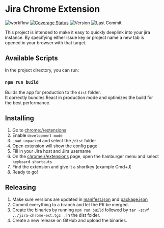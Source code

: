 # Jira Chrome Extension
![workflow](https://github.com/bankras/jira-chrome-ext/actions/workflows/main.yml/badge.svg)
[![Coverage Status](https://coveralls.io/repos/github/bankras/jira-chrome-ext/badge.svg?branch=main)](https://coveralls.io/github/bankras/jira-chrome-ext?branch=main)
![Version](https://img.shields.io/github/package-json/v/bankras/jira-chrome-ext)
![Last Commit](https://img.shields.io/github/last-commit/bankras/jira-chrome-ext)

This project is intended to make it easy to quickly deeplink into your jira instance. By specifying either issue key or project name a new tab is opened in your browser with that target.

## Available Scripts

In the project directory, you can run:

### `npm run build`

Builds the app for production to the `dist` folder.\
It correctly bundles React in production mode and optimizes the build for the best performance.

## Installing

1. Go to [chrome://extensions](`chrome://extensions`)
2. Enable `development mode`
3. `Load unpacked` and select the `/dist` folder
4. Open extension will show the config page
5. Fill in your Jira host and Jira username
6. On the [chrome://extensions](`chrome://extensions`) page, open the hamburger menu and select `keyboard shortcuts`
7. Find the extension and give it a shortkey (example Cmd+J)
8. Ready to go!

## Releasing

1. Make sure versions are updated in [manifest.json](public/manifest.json) and [package.json](./package.json)
2. Commit everything to a branch and let the PR be merged.
3. Create the binaries by running `npm run build` followed by `tar -zcvf ../jira-chrome-ext.tgz .` in the dist folder.
4. Create a new release on GitHub and upload the binaries.
